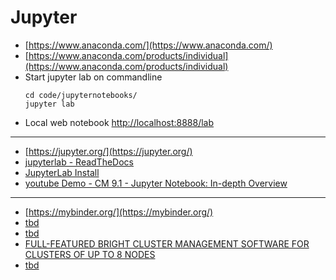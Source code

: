 # Jupyter

- [https://www.anaconda.com/](https://www.anaconda.com/)
- [https://www.anaconda.com/products/individual](https://www.anaconda.com/products/individual)
- Start jupyter lab on commandline
  ```
  cd code/jupyternotebooks/
  jupyter lab
  ```
- Local web notebook [http://localhost:8888/lab](http://localhost:8888/lab)
---
- [https://jupyter.org/](https://jupyter.org/)
- [jupyterlab - ReadTheDocs](https://jupyterlab.readthedocs.io/en/latest/)
- [JupyterLab Install](https://jupyterlab.readthedocs.io/en/stable/getting_started/installation.html)
- [youtube Demo - CM 9.1 - Jupyter Notebook: In-depth Overview](https://www.youtube.com/watch?v=JWiRLx9M2R4)
---
- [https://mybinder.org/](https://mybinder.org/)
- [tbd]()
- [tbd]()
- [FULL-FEATURED BRIGHT CLUSTER MANAGEMENT SOFTWARE FOR CLUSTERS OF UP TO 8 NODES](https://www.brightcomputing.com/easy8)
- [tbd]()
